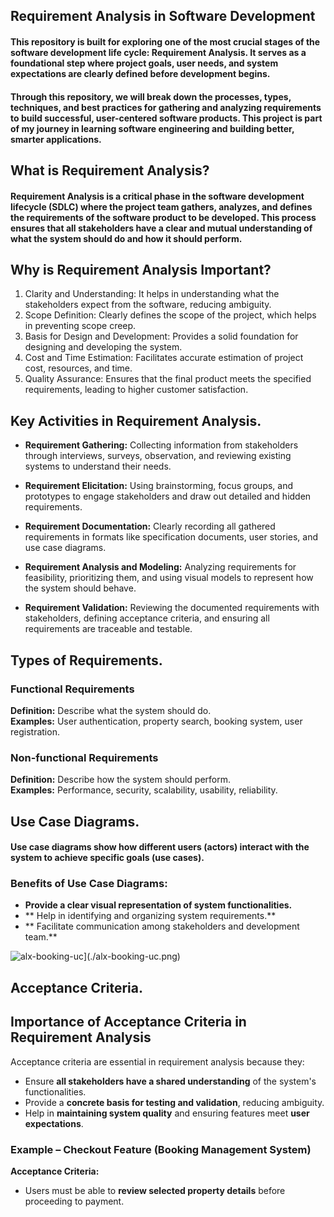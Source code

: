 ## Requirement Analysis in Software Development

#### This repository is built for **exploring** one of the most crucial stages of the software development life cycle: Requirement Analysis. It serves as a foundational step where project goals, user needs, and system expectations are clearly defined before development begins.

#### Through this repository, we will break down the processes, types, techniques, and best practices for gathering and analyzing requirements to build successful, user-centered software products. This project is part of my journey in learning software engineering and building better, smarter applications.

## What is Requirement Analysis?

#### Requirement Analysis is a critical phase in the software development lifecycle (SDLC) where the project team gathers, analyzes, and defines the requirements of the software product to be developed. This process ensures that all stakeholders have a clear and mutual understanding of what the system should do and how it should perform.

## Why is Requirement Analysis Important?

1. Clarity and Understanding: It helps in understanding what the stakeholders expect from the software, reducing ambiguity.
2. Scope Definition: Clearly defines the scope of the project, which helps in preventing scope creep.
3. Basis for Design and Development: Provides a solid foundation for designing and developing the system.
4. Cost and Time Estimation: Facilitates accurate estimation of project cost, resources, and time.
5. Quality Assurance: Ensures that the final product meets the specified requirements, leading to higher customer satisfaction.

## Key Activities in Requirement Analysis.

* **Requirement Gathering:**
  Collecting information from stakeholders through interviews, surveys, observation, and reviewing existing systems to understand their needs.

* **Requirement Elicitation:**
  Using brainstorming, focus groups, and prototypes to engage stakeholders and draw out detailed and hidden requirements.

* **Requirement Documentation:**
  Clearly recording all gathered requirements in formats like specification documents, user stories, and use case diagrams.

* **Requirement Analysis and Modeling:**
  Analyzing requirements for feasibility, prioritizing them, and using visual models to represent how the system should behave.

* **Requirement Validation:**
  Reviewing the documented requirements with stakeholders, defining acceptance criteria, and ensuring all requirements are traceable and testable.

## Types of Requirements.

### Functional Requirements 
**Definition:** Describe what the system should do.  
**Examples:** User authentication, property search, booking system, user registration.

### Non-functional Requirements 
**Definition:** Describe how the system should perform.  
**Examples:** Performance, security, scalability, usability, reliability.

## Use Case Diagrams.

#### Use case diagrams show how different users (actors) interact with the system to achieve specific goals (use cases).

### Benefits of Use Case Diagrams:

* **Provide a clear visual representation of system functionalities.**
* ** Help in identifying and organizing system requirements.**
* ** Facilitate communication among stakeholders and development team.**

![alx-booking-uc](https://github.com/user-attachments/assets/3d97b63f-4909-474a-92de-74aedc5c3df0)](./alx-booking-uc.png)

## Acceptance Criteria.

## Importance of Acceptance Criteria in Requirement Analysis

Acceptance criteria are essential in requirement analysis because they:

- Ensure **all stakeholders have a shared understanding** of the system's functionalities.
- Provide a **concrete basis for testing and validation**, reducing ambiguity.
- Help in **maintaining system quality** and ensuring features meet **user expectations**.

### Example – Checkout Feature (Booking Management System)

**Acceptance Criteria:**

- Users must be able to **review selected property details** before proceeding to payment.
